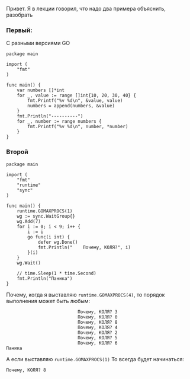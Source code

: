 Привет. Я в лекции говорил, что надо два примера объяснить, разобрать
### Первый:  
С разными версиями GO  
```
package main

import (
	"fmt"
)

func main() {
	var numbers []*int
	for _, value := range []int{10, 20, 30, 40} {
		fmt.Printf("%v %d\n", &value, value)
		numbers = append(numbers, &value)
	}
	fmt.Println("----------")
	for _, number := range numbers {
		fmt.Printf("%v %d\n", number, *number)
	}
}
```

### Второй
```
package main

import (
	"fmt"
	"runtime"
	"sync"
)

func main() {
	runtime.GOMAXPROCS(1)
	wg := sync.WaitGroup{}
	wg.Add(7)
	for i := 0; i < 9; i++ {
		i := i
		go func(i int) {
			defer wg.Done()
			fmt.Println("    Почему, КОЛЯ?", i)
		}(i)
	}
	wg.Wait()

	// time.Sleep(1 * time.Second)
	fmt.Println("Паника")
}
```

Почему, когда я выставляю `runtime.GOMAXPROCS(4)`, то порядок выполнения может быть любым:
```
                           Почему, КОЛЯ? 3
                           Почему, КОЛЯ? 0
                           Почему, КОЛЯ? 8
                           Почему, КОЛЯ? 4
                           Почему, КОЛЯ? 2
                           Почему, КОЛЯ? 5
                           Почему, КОЛЯ? 6
Паника
```
А если выставляю `runtime.GOMAXPROCS(1)` То всегда будет начинаться:
```
Почему, КОЛЯ? 8
```
